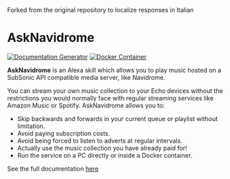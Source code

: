 Forked from the original repository to localize responses in Italian

# AskNavidrome

[![Documentation Generator](https://github.com/rosskouk/asknavidrome/actions/workflows/build_sphinx_docs.yml/badge.svg?branch=main)](https://github.com/rosskouk/asknavidrome/actions/workflows/build_sphinx_docs.yml) [![Docker Container](https://github.com/rosskouk/asknavidrome/actions/workflows/build_image.yml/badge.svg)](https://github.com/rosskouk/asknavidrome/actions/workflows/build_image.yml)


**AskNavidrome** is an Alexa skill which allows you to play music hosted on a SubSonic API compatible media server, like Navidrome.

You can stream your own music collection to your Echo devices without the restrictions you would normally face with regular 
streaming services like Amazon Music or Spotify.  AskNavidrome allows you to:

- Skip backwards and forwards in your current queue or playlist without limitation.
- Avoid paying subscription costs.
- Avoid being forced to listen to adverts at regular intervals.
- Actually use the music collection you have already paid for!
- Run the service on a PC directly or inside a Docker container.

See the full documentation [here](https://rosskouk.github.io/asknavidrome)
